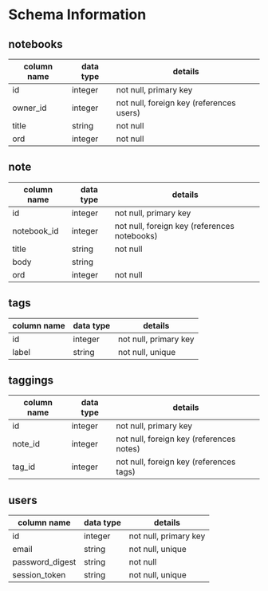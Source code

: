 # Schema Information

## notebooks
column name | data type | details
------------|-----------|-----------------------
id          | integer   | not null, primary key
owner_id    | integer   | not null, foreign key (references users)
title       | string    | not null
ord         | integer   | not null


## note
column name | data type | details
------------|-----------|-----------------------
id          | integer   | not null, primary key
notebook_id | integer   | not null, foreign key (references notebooks)
title       | string    | not null
body        | string    |
ord         | integer   | not null

## tags
column name | data type | details
------------|-----------|-----------------------
id          | integer   | not null, primary key
label       | string    | not null, unique

## taggings
column name | data type | details
------------|-----------|-----------------------
id          | integer   | not null, primary key
note_id     | integer   | not null, foreign key (references notes)
tag_id      | integer   | not null, foreign key (references tags)

## users
column name     | data type | details
----------------|-----------|-----------------------
id              | integer   | not null, primary key
email           | string    | not null, unique
password_digest | string    | not null
session_token   | string    | not null, unique
